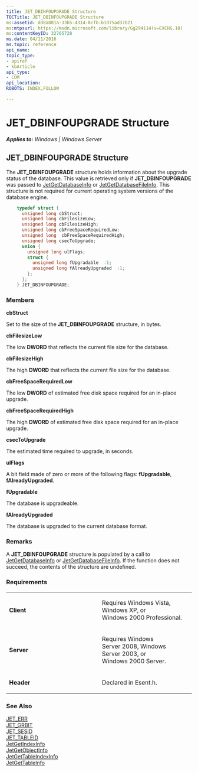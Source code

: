```yaml
---
title: JET_DBINFOUPGRADE Structure
TOCTitle: JET_DBINFOUPGRADE Structure
ms:assetid: dd8a881a-33b5-4314-8cfb-b1d75ad37b21
ms:mtpsurl: https://msdn.microsoft.com/library/Gg294114(v=EXCHG.10)
ms:contentKeyID: 32765728
ms.date: 04/11/2016
ms.topic: reference
api_name: 
topic_type: 
- apiref
- kbArticle
api_type: 
- COM
api_location: 
ROBOTS: INDEX,FOLLOW

---
```


# JET_DBINFOUPGRADE Structure


_**Applies to:** Windows | Windows Server_

## JET_DBINFOUPGRADE Structure

The **JET_DBINFOUPGRADE** structure holds information about the upgrade status of the database. This value is retrieved only if **JET_DBINFOUPGRADE** was passed to [JetGetDatabaseInfo](./jetgetdatabaseinfo-function.md) or [JetGetDatabaseFileInfo](./jetgetdatabasefileinfo-function.md). This structure is not required for current operating system versions of the database engine.

```cpp
    typedef struct {
      unsigned long cbStruct;
      unsigned long cbFilesizeLow;
      unsigned long cbFilesizeHigh;
      unsigned long cbFreeSpaceRequiredLow;
      unsigned long  cbFreeSpaceRequiredHigh;
      unsigned long csecToUpgrade;
      union {
        unsigned long ulFlags;
        struct {
          unsigned long fUpgradable  :1;
          unsigned long fAlreadyUpgraded  :1;
        };
      };
    } JET_DBINFOUPGRADE;
```

### Members

**cbStruct**

Set to the size of the **JET_DBINFOUPGRADE** structure, in bytes.

**cbFilesizeLow**

The low **DWORD** that reflects the current file size for the database.

**cbFilesizeHigh**

The high **DWORD** that reflects the current file size for the database.

**cbFreeSpaceRequiredLow**

The low **DWORD** of estimated free disk space required for an in-place upgrade.

**cbFreeSpaceRequiredHigh**

The high **DWORD** of estimated free disk space required for an in-place upgrade.

**csecToUpgrade**

The estimated time required to upgrade, in seconds.

**ulFlags**

A bit field made of zero or more of the following flags: **fUpgradable**, **fAlreadyUpgraded**.

**fUpgradable**

The database is upgradeable.

**fAlreadyUpgraded**

The database is upgraded to the current database format.

### Remarks

A **JET_DBINFOUPGRADE** structure is populated by a call to [JetGetDatabaseInfo](./jetgetdatabaseinfo-function.md) or [JetGetDatabaseFileInfo](./jetgetdatabasefileinfo-function.md). If the function does not succeed, the contents of the structure are undefined.

### Requirements

<table>
<colgroup>
<col style="width: 50%" />
<col style="width: 50%" />
</colgroup>
<tbody>
<tr class="odd">
<td><p><strong>Client</strong></p></td>
<td><p>Requires Windows Vista, Windows XP, or Windows 2000 Professional.</p></td>
</tr>
<tr class="even">
<td><p><strong>Server</strong></p></td>
<td><p>Requires Windows Server 2008, Windows Server 2003, or Windows 2000 Server.</p></td>
</tr>
<tr class="odd">
<td><p><strong>Header</strong></p></td>
<td><p>Declared in Esent.h.</p></td>
</tr>
</tbody>
</table>


### See Also

[JET_ERR](./jet-err.md)  
[JET_GRBIT](./jet-grbit.md)  
[JET_SESID](./jet-sesid.md)  
[JET_TABLEID](./jet-tableid.md)  
[JetGetIndexInfo](./jetgetindexinfo-function.md)  
[JetGetObjectInfo](./jetgetobjectinfo-function.md)  
[JetGetTableIndexInfo](./jetgettableindexinfo-function.md)  
[JetGetTableInfo](./jetgettableinfo-function.md)